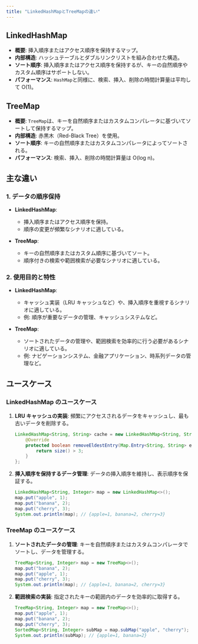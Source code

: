 ```yaml
---
title: "LinkedHashMapとTreeMapの違い"
---
```


## LinkedHashMap

- **概要**: 挿入順序またはアクセス順序を保持するマップ。
- **内部構造**: ハッシュテーブルとダブルリンクリストを組み合わせた構造。
- **ソート順序**: 挿入順序またはアクセス順序を保持するが、キーの自然順序やカスタム順序はサポートしない。
- **パフォーマンス**: `HashMap`と同様に、検索、挿入、削除の時間計算量は平均して O(1)。

## TreeMap

- **概要**: `TreeMap`は、キーを自然順序またはカスタムコンパレータに基づいてソートして保持するマップ。
- **内部構造**: 赤黒木（Red-Black Tree）を使用。
- **ソート順序**: キーの自然順序またはカスタムコンパレータによってソートされる。
- **パフォーマンス**: 検索、挿入、削除の時間計算量は O(log n)。

## 主な違い

### 1. データの順序保持

- **LinkedHashMap**:

  - 挿入順序またはアクセス順序を保持。
  - 順序の変更が頻繁なシナリオに適している。

- **TreeMap**:
  - キーの自然順序またはカスタム順序に基づいてソート。
  - 順序付きの検索や範囲検索が必要なシナリオに適している。

### 2. 使用目的と特性

- **LinkedHashMap**:

  - キャッシュ実装（LRU キャッシュなど）や、挿入順序を重視するシナリオに適している。
  - 例: 順序が重要なデータの管理、キャッシュシステムなど。

- **TreeMap**:
  - ソートされたデータの管理や、範囲検索を効率的に行う必要があるシナリオに適している。
  - 例: ナビゲーションシステム、金融アプリケーション、時系列データの管理など。

## ユースケース

### LinkedHashMap のユースケース

1. **LRU キャッシュの実装**:
   頻繁にアクセスされるデータをキャッシュし、最も古いデータを削除する。

   ```java
   LinkedHashMap<String, String> cache = new LinkedHashMap<String, String>(16, 0.75f, true) {
       @Override
       protected boolean removeEldestEntry(Map.Entry<String, String> eldest) {
           return size() > 3;
       }
   };
   ```

2. **挿入順序を保持するデータ管理**:
   データの挿入順序を維持し、表示順序を保証する。

   ```java
   LinkedHashMap<String, Integer> map = new LinkedHashMap<>();
   map.put("apple", 1);
   map.put("banana", 2);
   map.put("cherry", 3);
   System.out.println(map); // {apple=1, banana=2, cherry=3}
   ```

### TreeMap のユースケース

1. **ソートされたデータの管理**:
   キーを自然順序またはカスタムコンパレータでソートし、データを管理する。

   ```java
   TreeMap<String, Integer> map = new TreeMap<>();
   map.put("banana", 2);
   map.put("apple", 1);
   map.put("cherry", 3);
   System.out.println(map); // {apple=1, banana=2, cherry=3}
   ```

2. **範囲検索の実装**:
   指定されたキーの範囲内のデータを効率的に取得する。

   ```java
   TreeMap<String, Integer> map = new TreeMap<>();
   map.put("apple", 1);
   map.put("banana", 2);
   map.put("cherry", 3);
   SortedMap<String, Integer> subMap = map.subMap("apple", "cherry");
   System.out.println(subMap); // {apple=1, banana=2}
   ```
